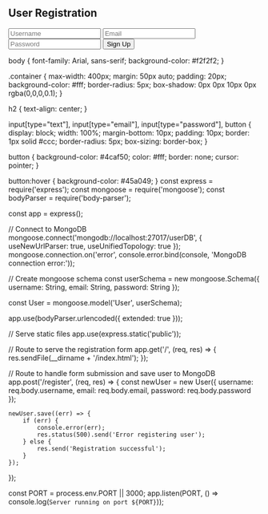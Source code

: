 <!DOCTYPE html>
<html lang="en">
<head>
    <meta charset="UTF-8">
    <meta name="viewport" content="width=device-width, initial-scale=1.0">
    <title>User Registration</title>
    <link rel="stylesheet" href="styles.css">
</head>
<body>
    <div class="container">
        <h2>User Registration</h2>
        <form id="registrationForm" action="/register" method="POST">
            <input type="text" name="username" placeholder="Username" required>
            <input type="email" name="email" placeholder="Email" required>
            <input type="password" name="password" placeholder="Password" required>
            <button type="submit">Sign Up</button>
        </form>
    </div>
</body>
</html>
body {
    font-family: Arial, sans-serif;
    background-color: #f2f2f2;
}

.container {
    max-width: 400px;
    margin: 50px auto;
    padding: 20px;
    background-color: #fff;
    border-radius: 5px;
    box-shadow: 0px 0px 10px 0px rgba(0,0,0,0.1);
}

h2 {
    text-align: center;
}

input[type="text"],
input[type="email"],
input[type="password"],
button {
    display: block;
    width: 100%;
    margin-bottom: 10px;
    padding: 10px;
    border: 1px solid #ccc;
    border-radius: 5px;
    box-sizing: border-box;
}

button {
    background-color: #4caf50;
    color: #fff;
    border: none;
    cursor: pointer;
}

button:hover {
    background-color: #45a049;
}
const express = require('express');
const mongoose = require('mongoose');
const bodyParser = require('body-parser');

const app = express();

// Connect to MongoDB
mongoose.connect('mongodb://localhost:27017/userDB', {
    useNewUrlParser: true,
    useUnifiedTopology: true
});
mongoose.connection.on('error', console.error.bind(console, 'MongoDB connection error:'));

// Create mongoose schema
const userSchema = new mongoose.Schema({
    username: String,
    email: String,
    password: String
});

const User = mongoose.model('User', userSchema);

app.use(bodyParser.urlencoded({ extended: true }));

// Serve static files
app.use(express.static('public'));

// Route to serve the registration form
app.get('/', (req, res) => {
    res.sendFile(__dirname + '/index.html');
});

// Route to handle form submission and save user to MongoDB
app.post('/register', (req, res) => {
    const newUser = new User({
        username: req.body.username,
        email: req.body.email,
        password: req.body.password
    });

    newUser.save((err) => {
        if (err) {
            console.error(err);
            res.status(500).send('Error registering user');
        } else {
            res.send('Registration successful');
        }
    });
});

const PORT = process.env.PORT || 3000;
app.listen(PORT, () => console.log(`Server running on port ${PORT}`));

